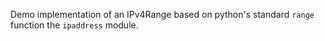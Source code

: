 Demo implementation of an IPv4Range based on python's standard `range` function the `ipaddress` module.
